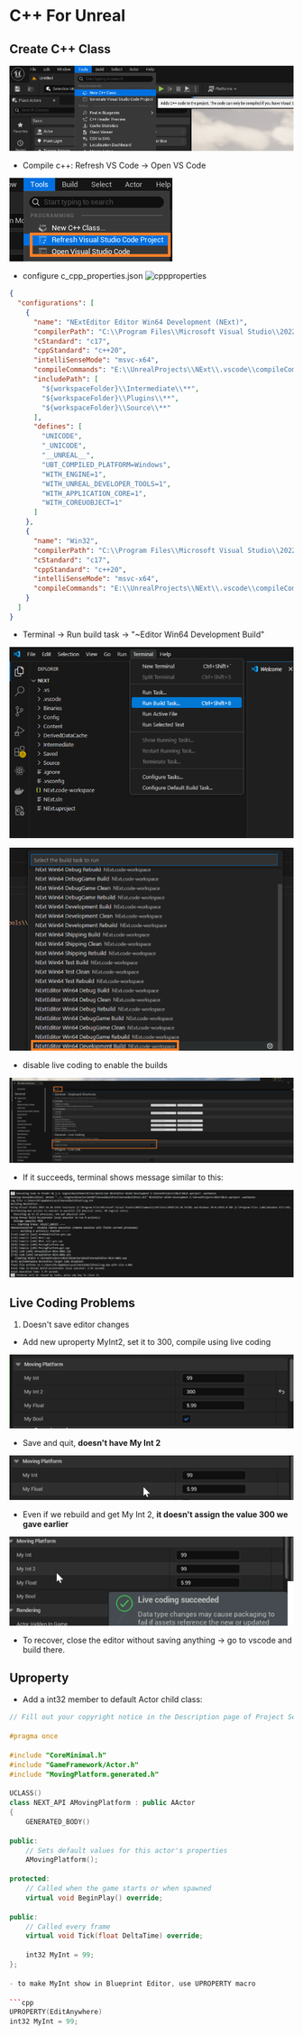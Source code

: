 # C++ For Unreal

## Create C++ Class

![createcpp](../../images/createcpp.png)

- Compile c++: Refresh VS Code -> Open VS Code

![compile](../../images/createcpp2.png)

- configure c_cpp_properties.json
  ![cppproperties](../../images/create)

```json
{
  "configurations": [
    {
      "name": "NExtEditor Editor Win64 Development (NExt)",
      "compilerPath": "C:\\Program Files\\Microsoft Visual Studio\\2022\\Community\\VC\\Tools\\MSVC\\14.38.33130\\bin\\Hostx64\\x64\\cl.exe",
      "cStandard": "c17",
      "cppStandard": "c++20",
      "intelliSenseMode": "msvc-x64",
      "compileCommands": "E:\\UnrealProjects\\NExt\\.vscode\\compileCommands_NExt.json",
      "includePath": [
        "${workspaceFolder}\\Intermediate\\**",
        "${workspaceFolder}\\Plugins\\**",
        "${workspaceFolder}\\Source\\**"
      ],
      "defines": [
        "UNICODE",
        "_UNICODE",
        "__UNREAL__",
        "UBT_COMPILED_PLATFORM=Windows",
        "WITH_ENGINE=1",
        "WITH_UNREAL_DEVELOPER_TOOLS=1",
        "WITH_APPLICATION_CORE=1",
        "WITH_COREUOBJECT=1"
      ]
    },
    {
      "name": "Win32",
      "compilerPath": "C:\\Program Files\\Microsoft Visual Studio\\2022\\Community\\VC\\Tools\\MSVC\\14.38.33130\\bin\\Hostx64\\x64\\cl.exe",
      "cStandard": "c17",
      "cppStandard": "c++20",
      "intelliSenseMode": "msvc-x64",
      "compileCommands": "E:\\UnrealProjects\\NExt\\.vscode\\compileCommands_Default.json"
    }
  ]
}
```

- Terminal -> Run build task -> "~Editor Win64 Development Build"

![ss](../../images/createcpp3.png)

![cppppp](../../images/createcpp4.png)

- disable live coding to enable the builds

![live coding](../../images/createcpp5.png)

- If it succeeds, terminal shows message similar to this:

![terminal](../../images/createcpp6.png)

## Live Coding Problems

1. Doesn't save editor changes

- Add new uproperty MyInt2, set it to 300, compile using live coding

![livecoding](../../images/livecoding.png)

- Save and quit, **doesn't have My Int 2**

![live2](../../images/livecoding2.png)

- Even if we rebuild and get My Int 2, **it doesn't assign the value 300 we gave earlier**

![live3](../../images/livecoding3.png)

- To recover, close the editor without saving anything -> go to vscode and build there.

## Uproperty

- Add a int32 member to default Actor child class:

````cpp
// Fill out your copyright notice in the Description page of Project Settings.

#pragma once

#include "CoreMinimal.h"
#include "GameFramework/Actor.h"
#include "MovingPlatform.generated.h"

UCLASS()
class NEXT_API AMovingPlatform : public AActor
{
	GENERATED_BODY()

public:
	// Sets default values for this actor's properties
	AMovingPlatform();

protected:
	// Called when the game starts or when spawned
	virtual void BeginPlay() override;

public:
	// Called every frame
	virtual void Tick(float DeltaTime) override;

	int32 MyInt = 99;
};

- to make MyInt show in Blueprint Editor, use UPROPERTY macro

```cpp
UPROPERTY(EditAnywhere)
int32 MyInt = 99;
````

```

```
